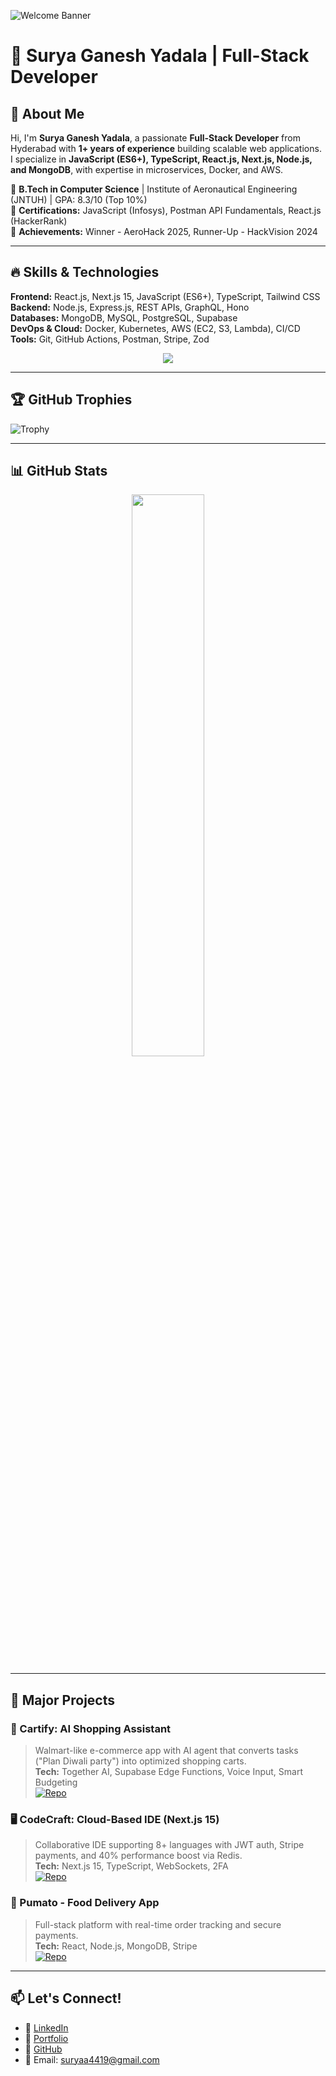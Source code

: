 ![Welcome Banner](https://raw.githubusercontent.com/surya4419/surya4419/main/assets/banner.gif)

# 🚀 Surya Ganesh Yadala | Full-Stack Developer

## 🌟 About Me

Hi, I'm **Surya Ganesh Yadala**, a passionate **Full-Stack Developer** from Hyderabad with **1+ years of experience** building scalable web applications. I specialize in **JavaScript (ES6+), TypeScript, React.js, Next.js, Node.js, and MongoDB**, with expertise in microservices, Docker, and AWS.  

🔹 **B.Tech in Computer Science** | Institute of Aeronautical Engineering (JNTUH) | GPA: 8.3/10 (Top 10%)  
🔹 **Certifications:** JavaScript (Infosys), Postman API Fundamentals, React.js (HackerRank)  
🔹 **Achievements:** Winner - AeroHack 2025, Runner-Up - HackVision 2024  

---

## 🔥 Skills & Technologies

**Frontend:** React.js, Next.js 15, JavaScript (ES6+), TypeScript, Tailwind CSS  
**Backend:** Node.js, Express.js, REST APIs, GraphQL, Hono  
**Databases:** MongoDB, MySQL, PostgreSQL, Supabase  
**DevOps & Cloud:** Docker, Kubernetes, AWS (EC2, S3, Lambda), CI/CD  
**Tools:** Git, GitHub Actions, Postman, Stripe, Zod  

<p align="center">
  <img src="https://skillicons.dev/icons?i=react,nextjs,nodejs,ts,js,mongodb,tailwind,java,python,git,github,aws,docker,postgres" />
</p>

---
## 🏆 GitHub Trophies

![Trophy](https://github-profile-trophy.vercel.app/?username=surya4419&theme=radical&row=1&column=8&margin-w=15)

---



## 📊 GitHub Stats

<p align="center">
  <p align="center">
 <!-- <img src="https://github-readme-stats.vercel.app/api?username=surya4419&show_icons=true&theme=radical" width="48%"/> -->
  <img src="https://github-readme-streak-stats.herokuapp.com/?user=surya4419&theme=radical" width="48%"/>
  </p>
 
</p>

---

## 🚀 Major Projects

### 🛒 Cartify: AI Shopping Assistant
> Walmart-like e-commerce app with AI agent that converts tasks ("Plan Diwali party") into optimized shopping carts.  
**Tech:** Together AI, Supabase Edge Functions, Voice Input, Smart Budgeting  
[![Repo](https://img.shields.io/badge/GitHub-Repository-blue?logo=github)](https://github.com/surya4419/AgentCartify)

### 🖥️ CodeCraft: Cloud-Based IDE (Next.js 15)
> Collaborative IDE supporting 8+ languages with JWT auth, Stripe payments, and 40% performance boost via Redis.  
**Tech:** Next.js 15, TypeScript, WebSockets, 2FA  
[![Repo](https://img.shields.io/badge/GitHub-Repository-blue?logo=github)](https://github.com/surya4419/Code_Craft)

### 🍔 Pumato - Food Delivery App
> Full-stack platform with real-time order tracking and secure payments.  
**Tech:** React, Node.js, MongoDB, Stripe  
[![Repo](https://img.shields.io/badge/GitHub-Repository-blue?logo=github)](https://github.com/surya4419/Food_Delivery)

---

## 📫 Let's Connect!
- 💼 [LinkedIn](https://www.linkedin.com/in/surya-ganesh-yadala/)
- 💼 [Portfolio](https://suryaganeshyadala.pythonanywhere.com/)
- 🐙 [GitHub](https://github.com/surya4419)
- 📧 Email: suryaa4419@gmail.com






